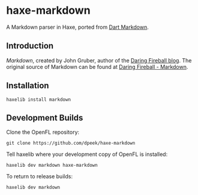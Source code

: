 
haxe-markdown
=============
A Markdown parser in Haxe, ported from [Dart Markdown](https://github.com/dpeek/dart-markdown).

Introduction
------------
_Markdown_, created by John Gruber, author of the [Daring Fireball blog](http://daringfireball.net/). The original source of Markdown can be found at [Daring Fireball - Markdown](http://daringfireball.net/projects/markdown/).

Installation
------------
    haxelib install markdown

Development Builds
------------
Clone the OpenFL repository:

    git clone https://github.com/dpeek/haxe-markdown

Tell haxelib where your development copy of OpenFL is installed:

    haxelib dev markdown haxe-markdown

To return to release builds:

    haxelib dev markdown
